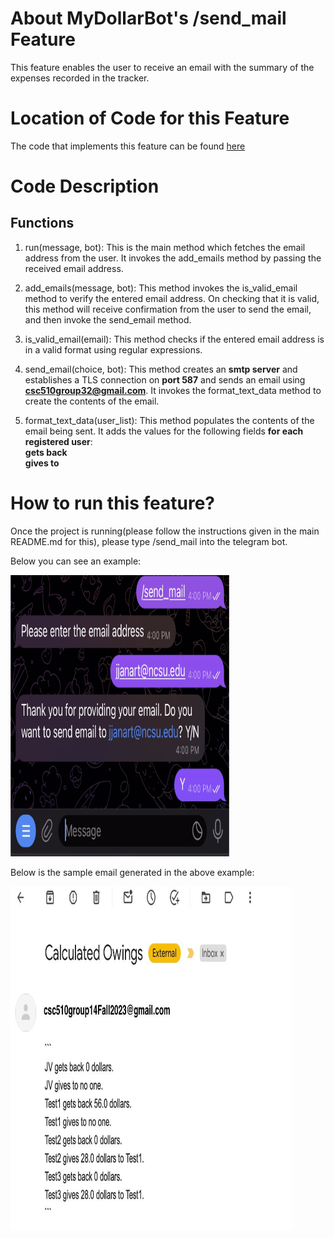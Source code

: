 # About MyDollarBot's /send_mail Feature
This feature enables the user to receive an email with the summary of the expenses recorded in the tracker.

# Location of Code for this Feature
The code that implements this feature can be found [here](https://github.com/Fall-2023-SE-Group-14/DollarBot/blob/updated_doco/code/send_mail.py)

# Code Description
## Functions

1. run(message, bot):
This is the main method which fetches the email address from the user. It invokes the add_emails method by passing the received email address.

2. add_emails(message, bot):
This method invokes the is_valid_email method to verify the entered email address. On checking that it is valid, this method will receive confirmation from the user to send the email, and then invoke the send_email method.

3. is_valid_email(email):
This method checks if the entered email address is in a valid format using regular expressions.

4. send_email(choice, bot):
This method creates an **smtp server** and establishes a TLS connection on **port 587** and sends an email using **csc510group32@gmail.com**. It invokes the format_text_data method to create the contents of the email.

5. format_text_data(user_list):
This method populates the contents of the email being sent. It adds the values for the following fields **for each registered user**:\
**gets back** \
**gives to**

# How to run this feature?
Once the project is running(please follow the instructions given in the main README.md for this), please type /send_mail into the telegram bot.

Below you can see an example:

<img src="./sendmail.png" width="350" height="450">

Below is the sample email generated in the above example:

<img src="./sendmailss.jpeg" width="450" height="550">

